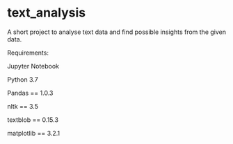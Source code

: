 # text_analysis
A short project to analyse text data and find possible insights from the given data.

Requirements:

Jupyter Notebook

Python 3.7

Pandas == 1.0.3

nltk == 3.5

textblob == 0.15.3

matplotlib == 3.2.1

